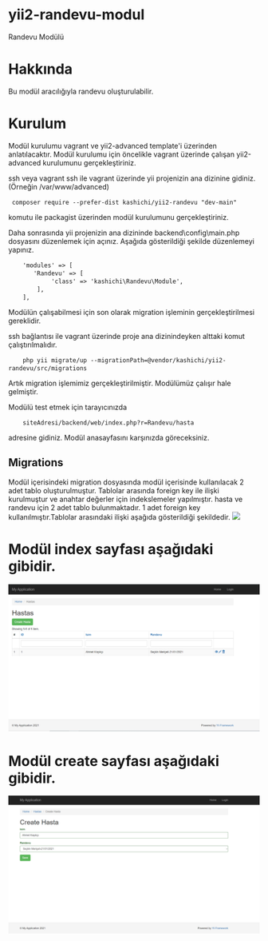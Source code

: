 # yii2-randevu-modul
Randevu Modülü

# Hakkında
Bu modül aracılığıyla randevu oluşturulabilir.

# Kurulum

Modül kurulumu vagrant ve yii2-advanced template'i üzerinden anlatılacaktır. Modül kurulumu için öncelikle vagrant üzerinde çalışan yii2-advanced kurulumunu gerçekleştiriniz.

ssh veya vagrant ssh ile vagrant üzerinde yii projenizin ana dizinine gidiniz.(Örneğin /var/www/advanced)

```
 composer require --prefer-dist kashichi/yii2-randevu "dev-main"
 ```

 komutu ile packagist üzerinden modül kurulumunu gerçekleştiriniz.
    
Daha sonrasında yii projenizin ana dizininde backend\config\main.php dosyasını düzenlemek için açınız. Aşağıda gösterildiği şekilde düzenlemeyi yapınız.

```
    'modules' => [
       'Randevu' => [
            'class' => 'kashichi\Randevu\Module',
        ],
    ],

 ```

Modülün çalışabilmesi için son olarak migration işleminin gerçekleştirilmesi gereklidir.

ssh bağlantısı ile vagrant üzerinde proje ana dizinindeyken alttaki komut çalıştırılmalıdır.

```
    php yii migrate/up --migrationPath=@vendor/kashichi/yii2-randevu/src/migrations
 ```

 Artık migration işlemimiz gerçekleştirilmiştir. Modülümüz çalışır hale gelmiştir.

 Modülü test etmek için tarayıcınızda 

```
    siteAdresi/backend/web/index.php?r=Randevu/hasta
```
 adresine gidiniz. Modül anasayfasını karşınızda göreceksiniz.



## Migrations

Modül içerisindeki migration dosyasında modül içerisinde kullanılacak 2 adet tablo oluşturulmuştur. Tablolar arasında foreign key ile ilişki kurulmuştur ve anahtar değerler için indekslemeler yapılmıştır. hasta ve randevu için 2 adet tablo bulunmaktadır. 1 adet foreign key kullanılmıştır.Tablolar arasındaki ilişki aşağıda gösterildiği şekildedir.
![](goruntu/veritabanı.png)

# Modül index sayfası aşağıdaki gibidir.

![](goruntu/RandevuListesi.png)

# Modül create sayfası aşağıdaki gibidir.

![](goruntu/RandevuAlma.png)

